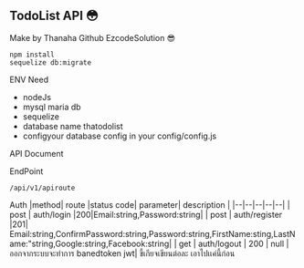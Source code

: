 ## TodoList API 😳
Make by Thanaha 
Github EzcodeSolution 😎

    npm install 
    sequelize db:migrate

ENV Need

 - nodeJs
 - mysql maria db
 - sequelize
 - database name thatodolist
 - configyour database config in your  config/config.js


   

API Document 

EndPoint 

    /api/v1/apiroute

Auth 
|method| route |status code| parameter| description |
|--|--|--|--|--|
| post | auth/login  |200|Email:string,Password:string|
| post | auth/register  |201| Email:string,ConfirmPassword:string,Password:string,FirstName:sting,LastName:"string,Google:string,Facebook:string|
| get | auth/logout  | 200 | null |ออกจากระบบจะทำการ banedtoken jwt|
ขี้เกียจเขียนต่อละ เอาไปเเค่นี้ก่อน
